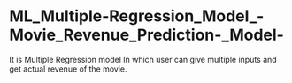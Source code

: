 # ML_Multiple-Regression_Model_-Movie_Revenue_Prediction-_Model-
It is Multiple Regression model In which user can give multiple inputs and get actual revenue of the movie.
